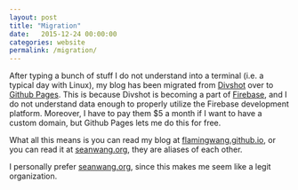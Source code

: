 ```yaml
---
layout: post
title: "Migration"
date:   2015-12-24 00:00:00
categories: website
permalink: /migration/
---
```


After typing a bunch of stuff I do not understand into a terminal (i.e. a typical day with Linux), my blog has been migrated from [Divshot][1] over to [Github Pages][3]. This is because Divshot is becoming a part of [Firebase][2], and I do not understand data enough to properly utilize the Firebase development platform. Moreover, I have to pay them $5 a month if I want to have a custom domain, but Github Pages lets me do this for free.

What all this means is you can read my blog at [flamingwang.github.io][4], or you can read it at [seanwang.org][5], they are aliases of each other. 

I personally prefer [seanwang.org][5], since this makes me seem like a legit organization. 


[1]: https://divshot.com/
[2]: https://www.firebase.com/
[3]: https://pages.github.com/
[4]: https://flamingwang.github.io
[5]: http://www.seanwang.org